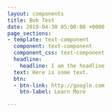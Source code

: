 ```yaml
---
layout: components
title: Bob Test
date: 2019-04-30 05:00:00 +0000
page_sections:
- template: text-component
  component: text-component
  component_css: text-component
  headline:
    headline: I am the headline
  text: Here is some text.
  btn:
  - btn-link: http://google.com
    btn-label: Learn More

---
```

